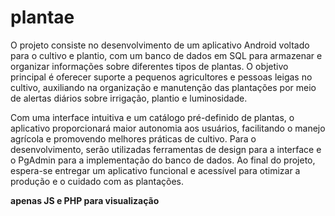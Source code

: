 # plantae

O projeto consiste no desenvolvimento de um aplicativo Android voltado para o cultivo e plantio, com um banco de dados em SQL para armazenar e organizar informações sobre diferentes tipos de plantas. O objetivo principal é oferecer suporte a pequenos agricultores e pessoas leigas no cultivo, auxiliando na organização e manutenção das plantações por meio de alertas diários sobre irrigação, plantio e luminosidade.

Com uma interface intuitiva e um catálogo pré-definido de plantas, o aplicativo proporcionará maior autonomia aos usuários, facilitando o manejo agrícola e promovendo melhores práticas de cultivo. Para o desenvolvimento, serão utilizadas ferramentas de design para a interface e o PgAdmin para a implementação do banco de dados. Ao final do projeto, espera-se entregar um aplicativo funcional e acessível para otimizar a produção e o cuidado com as plantações.

**apenas JS e PHP para visualização**
